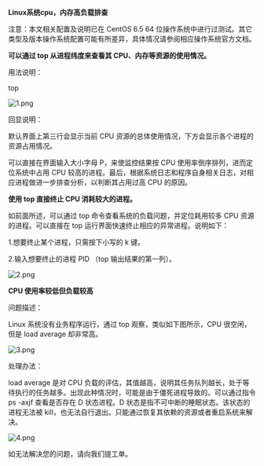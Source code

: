 **Linux系统cpu，内存高负载排查**

注意：本文相关配置及说明已在 CentOS 6.5 64 位操作系统中进行过测试。其它类型及版本操作系统配置可能有所差异，具体情况请参阅相应操作系统官方文档。

**可以通过 top 从进程纬度来查看其 CPU、内存等资源的使用情况。**

用法说明：

top

![1.png](https://img1.jcloudcs.com/cms/b3b852c6-f4e8-4078-8947-0db2b44c205720170831091819.png)

回显说明：

默认界面上第三行会显示当前 CPU 资源的总体使用情况，下方会显示各个进程的资源占用情况。

可以直接在界面输入大小字母 P，来使监控结果按 CPU 使用率倒序排列，进而定位系统中占用 CPU 较高的进程。最后，根据系统日志和程序自身相关日志，对相应进程做进一步排查分析，以判断其占用过高 CPU 的原因。

**使用 top 直接终止 CPU 消耗较大的进程。**

如前面所述，可以通过 top 命令查看系统的负载问题，并定位耗用较多 CPU 资源的进程。可以直接在 top 运行界面快速终止相应的异常进程。说明如下：

1.想要终止某个进程，只需按下小写的 k 键。

2.输入想要终止的进程 PID （top 输出结果的第一列）。

![2.png](https://img1.jcloudcs.com/cms/52381aca-508d-4491-81cb-41e575bbd85720170831095307.png)

**CPU 使用率较低但负载较高**

问题描述：

Linux 系统没有业务程序运行，通过 top 观察，类似如下图所示，CPU 很空闲，但是 load average 却非常高。

![3.png](https://img1.jcloudcs.com/cms/02f88322-7715-4cd2-93c8-dbed28f65fbe20170831100748.png)

处理办法：

load average 是对 CPU 负载的评估，其值越高，说明其任务队列越长，处于等待执行的任务越多。出现此种情况时，可能是由于僵死进程导致的。可以通过指令 ps -axjf 查看是否存在 D 状态进程。D 状态是指不可中断的睡眠状态。该状态的进程无法被 kill，也无法自行退出。只能通过恢复其依赖的资源或者重启系统来解决。

![4.png](https://img1.jcloudcs.com/cms/9ca417e8-6941-4a73-a6f0-dd989ac1491b20170831100844.png)

如无法解决您的问题，请向我们提工单。